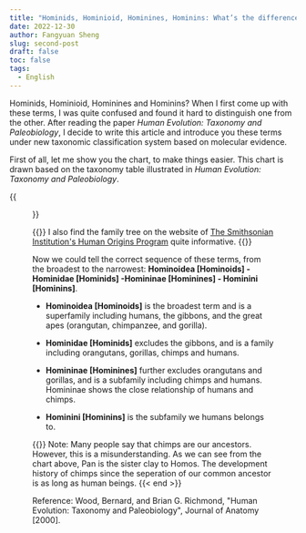 ```yaml
---
title: "Hominids, Hominioid, Hominines, Hominins: What’s the difference?"
date: 2022-12-30
author: Fangyuan Sheng
slug: second-post
draft: false
toc: false
tags:
  - English
---
```

Hominids, Hominioid, Hominines and Hominins? When I first come up with these terms, I was quite confused and found it hard to distinguish one from the other. After reading the paper *Human Evolution: Taxonomy and Paleobiology*, I decide to write this article and introduce you these terms under new taxonomic classification system based on molecular evidence.

First of all, let me show you the chart, to make things easier. This chart is drawn based on the taxonomy table illustrated in *Human Evolution: Taxonomy and Paleobiology*.


{{<figure src="https://hellenshengfy.github.io/Family tree.png" title="A taxonmoy tree drawn by myself">}}

  {{<block class="note">}}
I also find the family tree on the website of [The Smithsonian Institution's Human Origins Program](https://humanorigins.si.edu/evidence/human-family-tree) quite informative. {{<end>}}
  
Now we could tell the correct sequence of these terms, from the broadest to the narrowest: **Hominoidea [Hominoids] - Hominidae [Hominids] -Homininae [Hominines] - Hominini [Hominins]**. 

- **Hominoidea [Hominoids]** is the broadest term and is a superfamily including humans, the gibbons, and the great apes (orangutan, chimpanzee, and gorilla).

- **Hominidae [Hominids]** excludes the gibbons, and is a family including orangutans, gorillas, chimps and humans.

- **Homininae [Hominines]** further excludes orangutans and gorillas, and is a subfamily including chimps and humans. Homininae shows the close relationship of humans and chimps.

- **Hominini [Hominins]** is the subfamily we humans belongs to.


{{<block class="important" >}}
Note: Many people say that chimps are our ancestors. However, this is a misunderstanding. As we can see from the chart above, Pan is the sister clay to Homos. The development history of chimps since the seperation of our common ancestor is as long as human beings.
{{< end >}}

Reference: Wood, Bernard, and Brian G. Richmond, "Human Evolution: Taxonomy and Paleobiology", Journal of Anatomy [2000].
